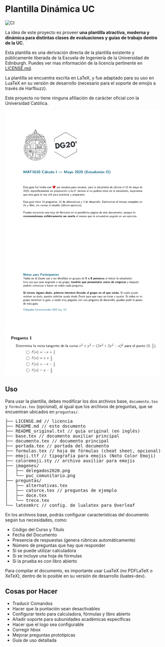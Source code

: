 # Plantilla Dinámica UC

![CI](https://github.com/agucova/plantilla-uc/workflows/CI/badge.svg)

La idea de este proyecto es proveer **una plantilla atractiva, moderna y dinámica para distintas clases de evaluaciones y guías de trabajo dentro de la UC.**

Esta plantilla es una derivación directa de la plantilla existente y públicamente liberada de la Escuela de Ingeniería de la Universidad de Edinburgh. Puedes ver mas información de la licencia pertinente en [LICENSE.md](LICENSE.md).


La plantilla se encuentra escrita en LaTeX, y fue adaptado para su uso en LuaTeX en su versión de desarrollo (necesario para el soporte de emojis a través de Harfbuzz).

Este proyecto no tiene ninguna afiliación de carácter oficial con la Universidad Católica.
<p align="center">
<img src="ejemplos/portada.png" title="Portada de ejemplo" alt="Portada" width="600px" />
<img src="ejemplos/alternativa.png" title="Pregunta de alternativas de ejemplo" alt="Pregunta" width="600px" />
</p>

## Uso

Para usar la plantilla, debes modificar los dos archivos base, `documento.tex` y `formulas.tex` (opcional), al igual que los archivos de preguntas, que se encuentran ubicados en `preguntas/`.

<pre>
├── LICENSE.md // licencia
├── README.md // este documento
├── README_original.txt // guía original (en inglés)
├── base.tex // documento auxiliar principal
├── documento.tex // documento principal
├── portada.tex // portada del documento
├── formulas.tex // hoja de fórmulas (cheat sheet, opcional)
├── emoji.ttf // tipografía para emojis (Noto Color Emoji)
├── coloremoji.sty // archivo auxiliar para emojis
├── imagenes/
│   ├── delegados2020.png
│   └── puc_comunitario.png
├── preguntas/
│   ├── alternativas.tex
│   ├── catorce.tex // preguntas de ejemplo
│   ├── doce.tex
│   └── trece.tex
└── latexmkrc // config. de lualatex para Overleaf
</pre>

En los archivos base, podrás configurar características del documento según tus necesidades, como:

- Código del Curso y Título
- Fecha del Documento
- Presencia de respuestas (genera rúbricas automáticamente)
- Número de preguntas que hay que responder
- Si se puede utilizar calculadora
- Si se incluye una hoja de fórmulas
- Si la prueba es con libro abierto

Para compilar el documento, es importante usar LuaTeX (no PDFLaTeX o XeTeX), dentro de lo posible en su versión de desarrollo (luatex-dev).

## Cosas por Hacer

- Traducir Comandos
- Hacer que la puntación sean desactivables
- Configurar texto para calculadora, fórmulas y libro abierto
- Añadir soporte para subunidades académicas específicas
- Hacer que el logo sea configurable
- Corregir hbox
- Mejorar preguntas prototípicas
- Guía de uso detallada
